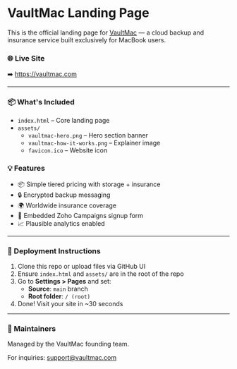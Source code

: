 
# VaultMac Landing Page

This is the official landing page for [VaultMac](https://vaultmac.com) — a cloud backup and insurance service built exclusively for MacBook users.

### 🌐 Live Site
➡️ https://vaultmac.com

---

### 📦 What's Included

- `index.html` – Core landing page
- `assets/`
  - `vaultmac-hero.png` – Hero section banner
  - `vaultmac-how-it-works.png` – Explainer image
  - `favicon.ico` – Website icon

### 💡 Features

- 📦 Simple tiered pricing with storage + insurance
- 🔒 Encrypted backup messaging
- 🌍 Worldwide insurance coverage
- 📧 Embedded Zoho Campaigns signup form
- 📈 Plausible analytics enabled

---

### 🚀 Deployment Instructions

1. Clone this repo or upload files via GitHub UI
2. Ensure `index.html` and `assets/` are in the root of the repo
3. Go to **Settings > Pages** and set:
   - **Source**: `main` branch
   - **Root folder**: `/ (root)`
4. Done! Visit your site in ~30 seconds

---

### 🔧 Maintainers
Managed by the VaultMac founding team.

For inquiries: [support@vaultmac.com](mailto:support@vaultmac.com)
